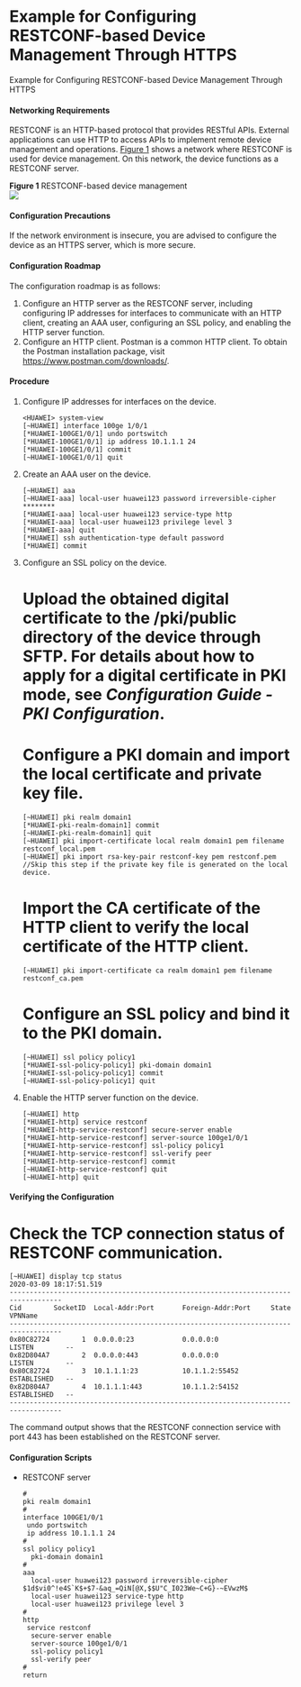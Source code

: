 Example for Configuring RESTCONF-based Device Management Through HTTPS
======================================================================

Example for Configuring RESTCONF-based Device Management Through HTTPS

#### Networking Requirements

RESTCONF is an HTTP-based protocol that provides RESTful APIs. External applications can use HTTP to access APIs to implement remote device management and operations. [Figure 1](#EN-US_TASK_0000001512851258__fig104623531117) shows a network where RESTCONF is used for device management. On this network, the device functions as a RESTCONF server.

**Figure 1** RESTCONF-based device management  
![](figure/en-us_image_0000001852290130.png)

#### Configuration Precautions

If the network environment is insecure, you are advised to configure the device as an HTTPS server, which is more secure.


#### Configuration Roadmap

The configuration roadmap is as follows:

1. Configure an HTTP server as the RESTCONF server, including configuring IP addresses for interfaces to communicate with an HTTP client, creating an AAA user, configuring an SSL policy, and enabling the HTTP server function.
2. Configure an HTTP client. Postman is a common HTTP client. To obtain the Postman installation package, visit <https://www.postman.com/downloads/>.

#### Procedure

1. Configure IP addresses for interfaces on the device.
   
   
   ```
   <HUAWEI> system-view
   [~HUAWEI] interface 100ge 1/0/1
   [*HUAWEI-100GE1/0/1] undo portswitch
   [*HUAWEI-100GE1/0/1] ip address 10.1.1.1 24
   [*HUAWEI-100GE1/0/1] commit
   [~HUAWEI-100GE1/0/1] quit
   ```
2. Create an AAA user on the device.
   
   
   ```
   [~HUAWEI] aaa
   [~HUAWEI-aaa] local-user huawei123 password irreversible-cipher ********
   [*HUAWEI-aaa] local-user huawei123 service-type http
   [*HUAWEI-aaa] local-user huawei123 privilege level 3 
   [*HUAWEI-aaa] quit
   [*HUAWEI] ssh authentication-type default password
   [*HUAWEI] commit
   ```
3. Configure an SSL policy on the device.
   
   
   
   # Upload the obtained digital certificate to the **/pki/public** directory of the device through SFTP. For details about how to apply for a digital certificate in PKI mode, see *Configuration Guide - PKI Configuration*.
   
   # Configure a PKI domain and import the local certificate and private key file.
   
   ```
   [~HUAWEI] pki realm domain1
   [*HUAWEI-pki-realm-domain1] commit
   [~HUAWEI-pki-realm-domain1] quit
   [~HUAWEI] pki import-certificate local realm domain1 pem filename restconf_local.pem
   [~HUAWEI] pki import rsa-key-pair restconf-key pem restconf.pem  //Skip this step if the private key file is generated on the local device.
   ```
   
   # Import the CA certificate of the HTTP client to verify the local certificate of the HTTP client.
   
   ```
   [~HUAWEI] pki import-certificate ca realm domain1 pem filename restconf_ca.pem
   ```
   
   # Configure an SSL policy and bind it to the PKI domain.
   
   
   
   ```
   [~HUAWEI] ssl policy policy1
   [*HUAWEI-ssl-policy-policy1] pki-domain domain1
   [*HUAWEI-ssl-policy-policy1] commit
   [~HUAWEI-ssl-policy-policy1] quit
   ```
4. Enable the HTTP server function on the device.
   
   
   ```
   [~HUAWEI] http
   [*HUAWEI-http] service restconf
   [*HUAWEI-http-service-restconf] secure-server enable
   [*HUAWEI-http-service-restconf] server-source 100ge1/0/1
   [*HUAWEI-http-service-restconf] ssl-policy policy1
   [*HUAWEI-http-service-restconf] ssl-verify peer
   [*HUAWEI-http-service-restconf] commit
   [~HUAWEI-http-service-restconf] quit
   [~HUAWEI-http] quit
   ```

#### Verifying the Configuration

# Check the TCP connection status of RESTCONF communication.

```
[~HUAWEI] display tcp status
2020-03-09 18:17:51.519
-----------------------------------------------------------------------------------
Cid        SocketID  Local-Addr:Port       Foreign-Addr:Port     State         VPNName
-----------------------------------------------------------------------------------
0x80C82724        1  0.0.0.0:23            0.0.0.0:0             LISTEN        --
0x82D804A7        2  0.0.0.0:443           0.0.0.0:0             LISTEN        --
0x80C82724        3  10.1.1.1:23           10.1.1.2:55452        ESTABLISHED   --
0x82D804A7        4  10.1.1.1:443          10.1.1.2:54152        ESTABLISHED   --
-----------------------------------------------------------------------------------
```

The command output shows that the RESTCONF connection service with port 443 has been established on the RESTCONF server.


#### Configuration Scripts

* RESTCONF server
  ```
  #                                                                                                                                   
  pki realm domain1
  #
  interface 100GE1/0/1
   undo portswitch
   ip address 10.1.1.1 24
  #
  ssl policy policy1
    pki-domain domain1
  #
  aaa
    local-user huawei123 password irreversible-cipher $1d$vi0^!e4S`K$+$7-&aq_=QiN[@X,$$U"C_I023We~C+G}-~EVwzM$
    local-user huawei123 service-type http
    local-user huawei123 privilege level 3 
  #
  http
   service restconf
    secure-server enable
    server-source 100ge1/0/1
    ssl-policy policy1
    ssl-verify peer
  #
  return
  ```